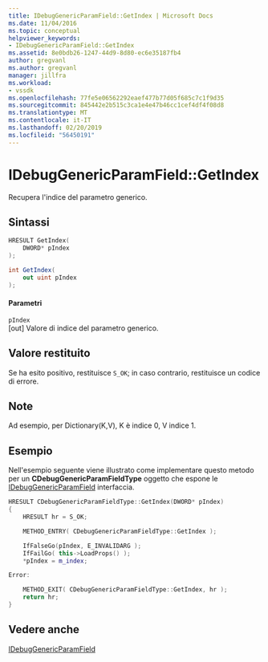 ```yaml
---
title: IDebugGenericParamField::GetIndex | Microsoft Docs
ms.date: 11/04/2016
ms.topic: conceptual
helpviewer_keywords:
- IDebugGenericParamField::GetIndex
ms.assetid: 8e0bdb26-1247-44d9-8d80-ec6e35187fb4
author: gregvanl
ms.author: gregvanl
manager: jillfra
ms.workload:
- vssdk
ms.openlocfilehash: 77fe5e06562292eaef477b77d05f685c7c1f9d35
ms.sourcegitcommit: 845442e2b515c3ca1e4e47b46cc1cef4df4f08d8
ms.translationtype: MT
ms.contentlocale: it-IT
ms.lasthandoff: 02/20/2019
ms.locfileid: "56450191"
---
```

# <a name="idebuggenericparamfieldgetindex"></a>IDebugGenericParamField::GetIndex
Recupera l'indice del parametro generico.

## <a name="syntax"></a>Sintassi

```cpp
HRESULT GetIndex(
    DWORD* pIndex
);
```

```csharp
int GetIndex(
    out uint pIndex
);
```

#### <a name="parameters"></a>Parametri
`pIndex`  
[out] Valore di indice del parametro generico.

## <a name="return-value"></a>Valore restituito
Se ha esito positivo, restituisce `S_OK`; in caso contrario, restituisce un codice di errore.

## <a name="remarks"></a>Note
Ad esempio, per Dictionary(K,V), K è indice 0, V indice 1.

## <a name="example"></a>Esempio
Nell'esempio seguente viene illustrato come implementare questo metodo per un **CDebugGenericParamFieldType** oggetto che espone le [IDebugGenericParamField](../../../extensibility/debugger/reference/idebuggenericparamfield.md) interfaccia.

```cpp
HRESULT CDebugGenericParamFieldType::GetIndex(DWORD* pIndex)
{
    HRESULT hr = S_OK;

    METHOD_ENTRY( CDebugGenericParamFieldType::GetIndex );

    IfFalseGo(pIndex, E_INVALIDARG );
    IfFailGo( this->LoadProps() );
    *pIndex = m_index;

Error:

    METHOD_EXIT( CDebugGenericParamFieldType::GetIndex, hr );
    return hr;
}
```

## <a name="see-also"></a>Vedere anche
[IDebugGenericParamField](../../../extensibility/debugger/reference/idebuggenericparamfield.md)
